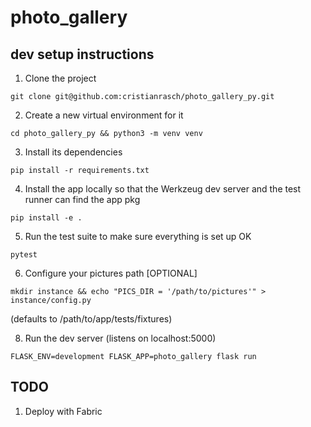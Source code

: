 photo_gallery
=============

dev setup instructions
----------------------

1. Clone the project

`git clone git@github.com:cristianrasch/photo_gallery_py.git`

2. Create a new virtual environment for it

`cd photo_gallery_py && python3 -m venv venv`

3. Install its dependencies

`pip install -r requirements.txt`

4. Install the app locally so that the Werkzeug dev server and the test runner
   can find the app pkg

`pip install -e .`

5. Run the test suite to make sure everything is set up OK

`pytest`

6. Configure your pictures path [OPTIONAL]

`mkdir instance && echo "PICS_DIR = '/path/to/pictures'" > instance/config.py`

(defaults to /path/to/app/tests/fixtures)

8. Run the dev server (listens on localhost:5000)

`FLASK_ENV=development FLASK_APP=photo_gallery flask run`

TODO
----

1. Deploy with Fabric
